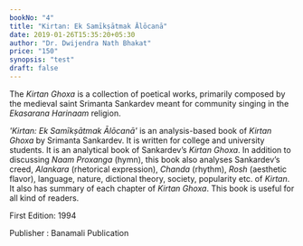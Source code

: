 ```yaml
---
bookNo: "4"
title: "Kirtan: Ek Samīkṣātmak Ālōcanā"
date: 2019-01-26T15:35:20+05:30
author: "Dr. Dwijendra Nath Bhakat"
price: "150"
synopsis: "test"
draft: false
---
```


The *Kirtan Ghoxa* is a collection of poetical works, primarily composed by the medieval saint Srimanta Sankardev meant for community singing in the *Ekasarana Harinaam* religion.

*'Kirtan: Ek Samīkṣātmak Ālōcanā'* is an analysis-based book of *Kirtan Ghoxa* by Srimanta Sankardev. It is written for college and university students. It is an analytical book of Sankardev’s *Kirtan Ghoxa*. In addition to discussing *Naam Proxanga* (hymn), this book also analyses Sankardev’s creed, *Alankara* (rhetorical expression), *Chanda* (rhythm), *Rosh* (aesthetic flavor), language, nature, dictional theory, society, popularity etc. of *Kirtan*. It also has summary of each chapter of *Kirtan Ghoxa*. This book is useful for all kind of readers.

First Edition: 1994

Publisher : Banamali Publication
